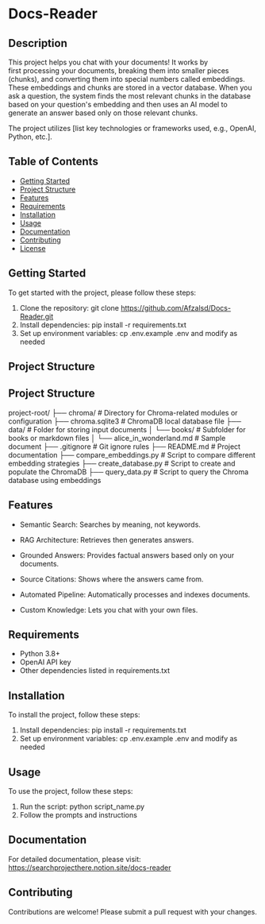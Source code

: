 # Docs-Reader

## Description

This project helps you chat with your documents! It works by first processing your documents, breaking them into smaller pieces (chunks), and converting them into special numbers called embeddings. These embeddings and chunks are stored in a vector database. When you ask a question, the system finds the most relevant chunks in the database based on your question's embedding and then uses an AI model to generate an answer based only on those relevant chunks.

The project utilizes [list key technologies or frameworks used, e.g., OpenAI, Python, etc.].

## Table of Contents

* [Getting Started](#getting-started)
* [Project Structure](#project-structure)
* [Features](#features)
* [Requirements](#requirements)
* [Installation](#installation)
* [Usage](#usage)
* [Documentation](#documentation)
* [Contributing](#contributing)
* [License](#license)

## Getting Started

To get started with the project, please follow these steps:

1. Clone the repository: git clone https://github.com/Afzalsd/Docs-Reader.git
2. Install dependencies: pip install -r requirements.txt
3. Set up environment variables: cp .env.example .env and modify as needed

## Project Structure

Project Structure
-----------------

project-root/
├── chroma/                      # Directory for Chroma-related modules or configuration
├── chroma.sqlite3               # ChromaDB local database file
├── data/                        # Folder for storing input documents
│   └── books/                   # Subfolder for books or markdown files
│       └── alice_in_wonderland.md  # Sample document
├── .gitignore                   # Git ignore rules
├── README.md                    # Project documentation
├── compare_embeddings.py        # Script to compare different embedding strategies
├── create_database.py           # Script to create and populate the ChromaDB
├── query_data.py                # Script to query the Chroma database using embeddings


## Features

- Semantic Search: Searches by meaning, not keywords.

- RAG Architecture: Retrieves then generates answers.

- Grounded Answers: Provides factual answers based only on your documents.

- Source Citations: Shows where the answers came from.

- Automated Pipeline: Automatically processes and indexes documents.

- Custom Knowledge: Lets you chat with your own files.
  
## Requirements

* Python 3.8+
* OpenAI API key
* Other dependencies listed in requirements.txt

## Installation

To install the project, follow these steps:

1. Install dependencies: pip install -r requirements.txt
2. Set up environment variables: cp .env.example .env and modify as needed

## Usage

To use the project, follow these steps:

1. Run the script: python script_name.py
2. Follow the prompts and instructions

## Documentation

For detailed documentation, please visit: https://searchprojecthere.notion.site/docs-reader

## Contributing

Contributions are welcome! Please submit a pull request with your changes.
